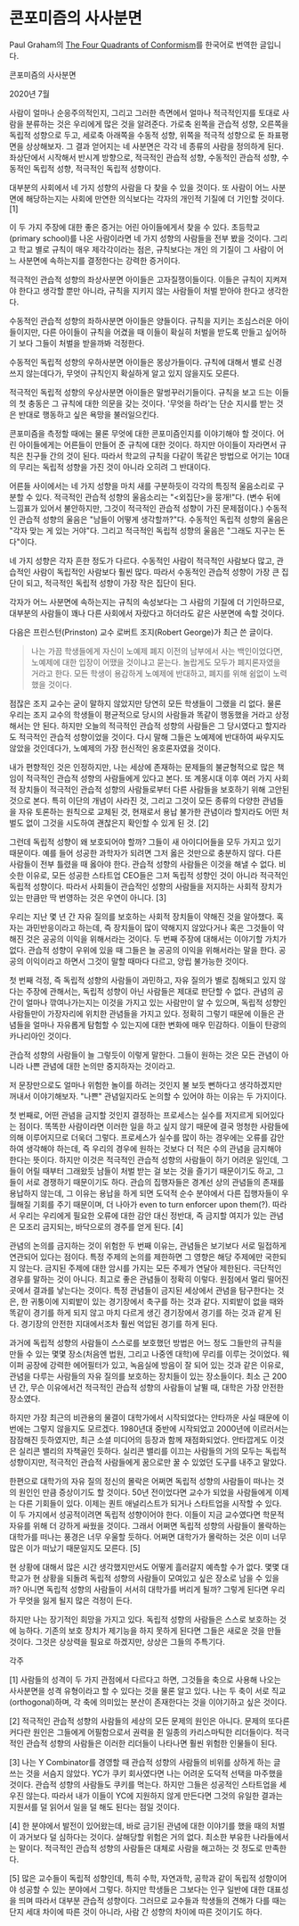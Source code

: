 # 콘포미즘의 사사분면
Paul Graham의 [The Four Quadrants of Conformism](http://www.paulgraham.com/conformism.html)를 한국어로 번역한 글입니다.

콘포미즘의 사사분면

2020년 7월

사람이 얼마나 순응주의적인지, 그리고 그러한 측면에서 얼마나 적극적인지를 토대로 사람을 분류하는 것은 우리에게 많은 것을 알려준다. 가로축 왼쪽을 관습적 성향, 오른쪽을 독립적 성향으로 두고, 세로축 아래쪽을 수동적 성향, 위쪽을 적극적 성향으로 둔 좌표평면을 상상해보자. 그 결과 얻어지는 네 사분면은 각각 네 종류의 사람을 정의하게 된다. 좌상단에서 시작해서 반시계 방향으로, 적극적인 관습적 성향, 수동적인 관습적 성향, 수동적인 독립적 성향, 적극적인 독립적 성향이다.

대부분의 사회에서 네 가지 성향의 사람을 다 찾을 수 있을 것이다. 또 사람이 어느 사분면에 해당하는지는 사회에 만연한 의식보다는 각자의 개인적 기질에 더 기인할 것이다. [1]

이 두 가지 주장에 대한 좋은 증거는 어린 아이들에게서 찾을 수 있다. 초등학교(primary school)를 나온 사람이라면 네 가지 성향의 사람들을 전부 봤을 것이다. 그리고 학교 별로 규칙이 매우 제각각이라는 점은, 규칙보다는 개인 의 기질이 그 사람이 어느 사분면에 속하는지를 결정한다는 강력한 증거이다.

적극적인 관습적 성향의 좌상사분면 아이들은 고자질쟁이들이다. 이들은 규칙이 지켜져야 한다고 생각할 뿐만 아니라, 규칙을 지키지 않는 사람들이 처벌 받아야 한다고 생각한다.

수동적인 관습적 성향의 좌하사분면 아이들은 양들이다. 규칙을 지키는 조심스러운 아이들이지만, 다른 아이들이 규칙을 어겼을 때 이들이 확실히 처벌을 받도록 만들고 싶어하기 보다 그들이 처벌을 받을까봐 걱정한다.

수동적인 독립적 성향의 우하사분면 아이들은 몽상가들이다. 규칙에 대해서 별로 신경 쓰지 않는데다가, 무엇이 규칙인지 확실하게 알고 있지 않을지도 모른다.

적극적인 독립적 성향의 우상사분면 아이들은 말썽꾸러기들이다. 규칙을 보고 드는 이들의 첫 충동은 그 규칙에 대한 의문을 갖는 것이다. '무엇을 하라'는 단순 지시를 받는 것은 반대로 행동하고 싶은 욕망을 불러일으킨다.

콘포미즘을 측정할 때에는 물론 무엇에 대한 콘포미즘인지를 이야기해야 할 것이다. 어린 아이들에게는 어른들이 만들어 준 규칙에 대한 것이다. 하지만 아이들이 자라면서 규칙은 친구들 간의 것이 된다. 따라서 학교의 규칙을 다같이 똑같은 방법으로 어기는 10대의 무리는 독립적 성향을 가진 것이 아니라 오히려 그 반대이다.

어른들 사이에서는 네 가지 성향을 마치 새를 구분하듯이 각각의 특징적 울음소리로 구분할 수 있다. 적극적인 관습적 성향의 울음소리는 "<외집단>을 뭉개!"다. (변수 뒤에 느낌표가 있어서 불안하지만, 그것이 적극적인 관습적 성향이 가진 문제점이다.) 수동적인 관습적 성향의 울음은 "남들이 어떻게 생각할까?"다. 수동적인 독립적 성향의 울음은 "각자 맞는 게 있는 거야"다. 그리고 적극적인 독립적 성향의 울음은 "그래도 지구는 돈다"이다.

네 가지 성향은 각자 흔한 정도가 다르다. 수동적인 사람이 적극적인 사람보다 많고, 관습적인 사람이 독립적인 사람보다 훨씬 많다. 따라서 수동적인 관습적 성향이 가장 큰 집단이 되고, 적극적인 독립적 성향이 가장 작은 집단이 된다.

각자가 어느 사분면에 속하는지는 규칙의 속성보다는 그 사람의 기질에 더 기인하므로, 대부분의 사람들이 꽤나 다른 사회에서 자랐다고 하더라도 같은 사분면에 속할 것이다.

다음은 프린스턴(Prinston) 교수 로버트 조지(Robert George)가 최근 쓴 글이다.

> 나는 가끔 학생들에게 자신이 노예제 폐지 이전의 남부에서 사는 백인이었다면, 노예제에 대한 입장이 어땠을 것이냐고 묻는다. 놀랍게도 모두가 폐지론자였을 거라고 한다. 모든 학생이 용감하게 노예제에 반대하고, 폐지를 위해 쉼없이 노력했을 것이다.

점잖은 조지 교수는 굳이 말하지 않았지만 당연히 모든 학생들이 그랬을 리 없다. 물론 우리는 조지 교수의 학생들이 평균적으로 당시의 사람들과 똑같이 행동했을 거라고 상정해서는 안 된다. 하지만 오늘의 적극적인 관습적 성향의 사람들은 그 당시였다고 할지라도 적극적인 관습적 성향이었을 것이다. 다시 말해 그들은 노예제에 반대하여 싸우지도 않았을 것인데다가, 노예제의 가장 헌신적인 옹호론자였을 것이다.

내가 편향적인 것은 인정하지만, 나는 세상에 존재하는 문제들의 불균형적으로 많은 책임이 적극적인 관습적 성향의 사람들에게 있다고 본다. 또 계몽시대 이후 여러 가지 사회적 장치들이 적극적인 관습적 성향의 사람들로부터 다른 사람들을 보호하기 위해 고안된 것으로 본다. 특히 이단의 개념이 사라진 것, 그리고 그것이 모든 종류의 다양한 관념들을 자유 토론하는 원칙으로 교체된 것, 현재로서 용납 불가한 관념이라 할지라도 어떤 처벌도 없이 그것을 시도하여 괜찮은지 확인할 수 있게 된 것. [2]

그런데 독립적 성향이 왜 보호되어야 할까? 그들이 새 아이디어들을 모두 가지고 있기 때문이다. 예를 들어 성공한 과학자가 되려면 그저 옳은 것만으로 충분하지 않다. 다른 사람들이 전부 틀렸을 때 옳아야 한다. 관습적 성향의 사람들은 이것을 해낼 수 없다. 비슷한 이유로, 모든 성공한 스타트업 CEO들은 그저 독립적 성향인 것이 아니라 적극적인 독립적 성향이다. 따라서 사회들이 관습적인 성향의 사람들을 저지하는 사회적 장치가 있는 만큼만 딱 번영하는 것은 우연이 아니다. [3]

우리는 지난 몇 년 간 자유 질의를 보호하는 사회적 장치들이 약해진 것을 알아챘다. 혹자는 과민반응이라고 하는데, 즉 장치들이 많이 약해지지 않았다거나 혹은 그것들이 약해진 것은 공공의 이익을 위해서라는 것이다. 두 번째 주장에 대해서는 이야기할 가치가 없다. 관습적 성향이 우위에 있을 때 그들은 늘 공공의 이익을 위해서라는 말을 한다. 공공의 이익이라고 하면서 그것이 말할 때마다 다르고, 양립 불가능한 것이다.

첫 번째 걱정, 즉 독립적 성향의 사람들이 과민하고, 자유 질의가 별로 침해되고 있지 않다는 주장에 관해서는, 독립적 성향이 아닌 사람들은 제대로 판단할 수 없다. 관념의 공간이 얼마나 깎여나가는지는 이것을 가지고 있는 사람만이 알 수 있으며, 독립적 성향인 사람들만이 가장자리에 위치한 관념들을 가지고 있다. 정확히 그렇기 때문에 이들은 관념들을 얼마나 자유롭게 탐험할 수 있는지에 대한 변화에 매우 민감하다. 이들이 탄광의 카나리아인 것이다.

관습적 성향의 사람들이 늘 그렇듯이 이렇게 말한다. 그들이 원하는 것은 모든 관념이 아니라 나쁜 관념에 대한 논의만 중지하자는 것이라고.

저 문장만으로도 얼마나 위험한 놀이를 하려는 것인지 불 보듯 뻔하다고 생각하겠지만 꺼내서 이야기해보자. "나쁜" 관념일지라도 논의할 수 있어야 하는 이유는 두 가지이다.

첫 번째로, 어떤 관념을 금지할 것인지 결정하는 프로세스는 실수를 저지르게 되어있다는 점이다. 똑똑한 사람이라면 이러한 일을 하고 싶지 않기 때문에 결국 멍청한 사람들에 의해 이루어지므로 더욱더 그렇다. 프로세스가 실수를 많이 하는 경우에는 오류를 감안하여 생각해야 하는데, 즉 우리의 경우에 원하는 것보다 더 적은 수의 관념을 금지해야 한다는 뜻이다. 하지만 이것은 적극적인 관습적 성향의 사람들이 하기 어려운 일인데, 그들이 어릴 때부터 그래왔듯 남들이 처벌 받는 걸 보는 것을 즐기기 때문이기도 하고, 그들이 서로 경쟁하기 때문이기도 하다. 관습의 집행자들은 경계선 상의 관념들의 존재를 용납하지 않는데, 그 이유는 용납을 하게 되면 도덕적 순수 분야에서 다른 집행자들이 우월해질 기회를 주기 때문이며, 더 나아가 even to turn enforcer upon them(?). 따라서 우리는 우리에게 필요한 오류에 대한 감안 대신 정반대, 즉 금지할 여지가 있는 관념은 모조리 금지되는, 바닥으로의 경주를 얻게 된다. [4]

관념의 논의를 금지하는 것이 위험한 두 번째 이유는, 관념들은 보기보다 서로 밀접하게 연관되어 있다는 점이다. 특정 주제의 논의를 제한하면 그 영향은 해당 주제에만 국한되지 않는다. 금지된 주제에 대한 암시를 가지는 모든 주제가 연달아 제한된다. 극단적인 경우를 말하는 것이 아니다. 최고로 좋은 관념들이 정확히 이렇다. 원점에서 멀리 떨어진 곳에서 결과를 낳는다는 것이다. 특정 관념들이 금지된 세상에서 관념을 탐구한다는 것은, 한 귀퉁이에 지뢰밭이 있는 경기장에서 축구를 하는 것과 같다. 지뢰밭이 없을 때와 똑같이 경기를 하게 되지 않고 마치 다르게 생긴 경기장에서 경기를 하는 것과 같게 된다. 경기장의 안전한 지대에서조차 훨씬 억압된 경기를 하게 된다.

과거에 독립적 성향의 사람들이 스스로를 보호했던 방법은 어느 정도 그들만의 규칙을 만들 수 있는 몇몇 장소(처음엔 법원, 그리고 나중엔 대학)에 무리를 이루는 것이었다. 웨이퍼 공장에 강력한 에어필터가 있고, 녹음실에 방음이 잘 되어 있는 것과 같은 이유로, 관념을 다루는 사람들의 자유 질의를 보호하는 장치들이 있는 장소들이다. 최소 근 200년 간, 무슨 이유에서건 적극적인 관습적 성향의 사람들이 날뛸 때, 대학은 가장 안전한 장소였다.

하지만 가장 최근의 비관용의 물결이 대학가에서 시작되었다는 안타까운 사실 때문에 이번에는 그렇지 않을지도 모르겠다. 1980년대 중반에 시작되었고 2000년에 이르러서는 잠잠해진 듯하였지만, 최근 소셜 미디어의 등장과 함께 재점화되었다. 안타깝게도 이것은 실리콘 밸리의 자책골인 듯하다. 실리콘 밸리를 이끄는 사람들의 거의 모두는 독립적 성향이지만, 적극적인 관습적 사람들에게 꿈으로만 꿀 수 있었던 도구를 내주고 말았다.

한편으로 대학가의 자유 질의 정신의 몰락은 어쩌면 독립적 성향의 사람들이 떠나는 것의 원인인 만큼 증상이기도 할 것이다. 50년 전이었다면 교수가 되었을 사람들에게 이제는 다른 기회들이 있다. 이제는 퀀트 애널리스트가 되거나 스타트업을 시작할 수 있다. 이 두 가지에서 성공적이려면 독립적 성향이어야 한다. 이들이 지금 교수였다면 학문적 자유를 위해 더 강하게 싸웠을 것이다. 그래서 어쩌면 독립적 성향의 사람들이 몰락하는 대학가를 떠나는 풍경은 너무 우울할 듯하다. 어쩌면 대학가가 몰락하는 것은 이미 너무 많은 이가 떠났기 때문일지도 모른다. [5]

현 상황에 대해서 많은 시간 생각했지만서도 어떻게 흘러갈지 예측할 수가 없다. 몇몇 대학교가 현 상황을 되돌려 독립적 성향의 사람들이 모여있고 싶은 장소로 남을 수 있을까? 아니면 독립적 성향의 사람들이 서서히 대학가를 버리게 될까? 그렇게 된다면 우리가 무엇을 잃게 될지 많은 걱정이 든다.

하지만 나는 장기적인 희망을 가지고 있다. 독립적 성향의 사람들은 스스로 보호하는 것에 능하다. 기존의 보호 장치가 제기능을 하지 못하게 된다면 그들은 새로운 것을 만들 것이다. 그것은 상상력을 필요로 하겠지만, 상상은 그들의 주특기다.


각주

[1] 사람들의 성격이 두 가지 관점에서 다르다고 하면, 그것들을 축으로 사용해 나오는 사사분면을 성격 유형이라고 할 수 있다는 것을 물론 알고 있다. 나는 두 축이 서로 직교(orthogonal)하며, 각 축에 의미있는 분산이 존재한다는 것을 이야기하고 싶은 것이다.

[2] 적극적인 관습적 성향의 사람들의 세상의 모든 문제의 원인은 아니다. 문제의 또다른 커다란 원인은 그들에게 어필함으로서 권력을 쥔 일종의 카리스마틱한 리더들이다. 적극적인 관습적 성향의 사람들은 이러한 리더들이 나타나면 훨씬 위험한 인물들이 된다.

[3] 나는 Y Combinator를 경영할 때 관습적 성향의 사람들의 비위를 상하게 하는 글 쓰는 것을 서슴지 않았다. YC가 쿠키 회사였다면 나는 어려운 도덕적 선택을 마주했을 것이다. 관습적 성향의 사람들도 쿠키를 먹는다. 하지만 그들은 성공적인 스타트업을 세우진 않는다. 따라서 내가 이들이 YC에 지원하지 않게 만든다면 그것의 유일한 결과는 지원서를 덜 읽어서 일을 덜 해도 된다는 점일 것이다.

[4] 한 분야에서 발전이 있어왔는데, 바로 금기된 관념에 대한 이야기를 했을 때의 처벌이 과거보다 덜 심하다는 것이다. 살해당할 위험은 거의 없다. 최소한 부유한 나라들에서는 말이다. 적극적인 관습적 성향의 사람들은 대체로 사람을 해고하는 것 정도로 만족한다.

[5] 많은 교수들이 독립적 성향인데, 특히 수학, 자연과학, 공학과 같이 독립적 성향이어야 성공할 수 있는 분야에서 그렇다. 하지만 학생들은 그보다는 인구 일반에 대한 대표성을 띄며 따라서 대부분 관습적 성향이다. 그러므로 교수들과 학생들의 견해가 다를 때는 단지 세대 차이에 따른 것이 아니라, 사람 간 성향의 차이에 따른 것이기도 하다.